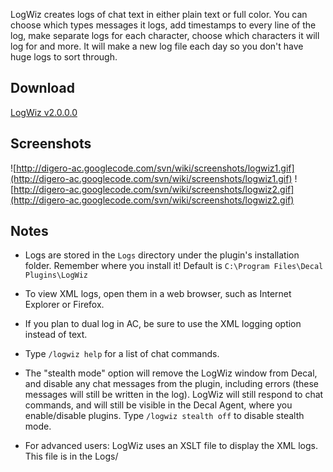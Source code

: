 LogWiz creates logs of chat text in either plain text or full color. You can choose which types messages it logs, add timestamps to every line of the log, make separate logs for each character, choose which characters it will log for and more. It will make a new log file each day so you don't have huge logs to sort through.

## Download ##
[LogWiz v2.0.0.0](http://digero-ac.googlecode.com/files/LogWiz_v2.0.0.0.msi)

## Screenshots ##
![http://digero-ac.googlecode.com/svn/wiki/screenshots/logwiz1.gif](http://digero-ac.googlecode.com/svn/wiki/screenshots/logwiz1.gif)
![http://digero-ac.googlecode.com/svn/wiki/screenshots/logwiz2.gif](http://digero-ac.googlecode.com/svn/wiki/screenshots/logwiz2.gif)

## Notes ##
  * Logs are stored in the `Logs` directory under the plugin's installation folder. Remember where you install it! Default is `C:\Program Files\Decal Plugins\LogWiz`

  * To view XML logs, open them in a web browser, such as Internet Explorer or Firefox.

  * If you plan to dual log in AC, be sure to use the XML logging option instead of text.

  * Type `/logwiz help` for a list of chat commands.

  * The "stealth mode" option will remove the LogWiz window from Decal, and disable any chat messages from the plugin, including errors (these messages will still be written in the log). LogWiz will still respond to chat commands, and will still be visible in the Decal Agent, where you enable/disable plugins. Type `/logwiz stealth off` to disable stealth mode.

  * For advanced users: LogWiz uses an XSLT file to display the XML logs. This file is in the Logs/